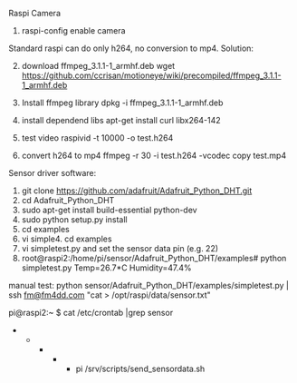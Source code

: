 Raspi Camera

1. raspi-config enable camera

Standard raspi can do only h264, no conversion to mp4.  Solution:

2. download ffmpeg_3.1.1-1_armhf.deb
wget https://github.com/ccrisan/motioneye/wiki/precompiled/ffmpeg_3.1.1-1_armhf.deb

3. Install ffmpeg library
dpkg -i ffmpeg_3.1.1-1_armhf.deb

4. install dependend libs
 apt-get install curl libx264-142

5. test video
raspivid -t 10000 -o test.h264

6. convert h264 to mp4
ffmpeg -r 30 -i test.h264 -vcodec copy test.mp4

Sensor driver software:

1. git clone https://github.com/adafruit/Adafruit_Python_DHT.git
2. cd Adafruit_Python_DHT
3. sudo apt-get install build-essential python-dev
4. sudo python setup.py install
5. cd examples
6. vi simple4. cd examples
7. vi simpletest.py and set the sensor data pin (e.g. 22)
8. root@raspi2:/home/pi/sensor/Adafruit_Python_DHT/examples# python simpletest.py
Temp=26.7*C  Humidity=47.4%

manual test:
python sensor/Adafruit_Python_DHT/examples/simpletest.py | ssh fm@fm4dd.com "cat > /opt/raspi/data/sensor.txt"

pi@raspi2:~ $ cat /etc/crontab |grep sensor
*  *    * * *   pi      /srv/scripts/send_sensordata.sh
